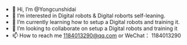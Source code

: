 - 👋 Hi, I’m @Yongcunshidai
- 👀 I’m interested in Digital robots & Digital roborts self-leaning.
- 🌱 I’m currently learning how to setup a Digital robots and training it.
- 💞️ I’m looking to collaborate on setup a Digital robots and training it
- 📫 How to reach me 1184013290@qq.com or WeChat： 1184013290

<!---
Yongcunshidai/Yongcunshidai is a new learner because its `README.md` (this file) appears on your GitHub profile.
You can click the Preview link to take a look at your changes.
--->
